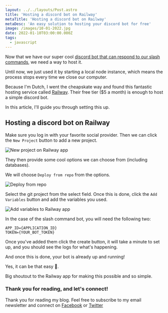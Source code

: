 ```yaml
---
layout: ../../layouts/Post.astro
title: 'Hosting a discord bot on Railway'
metaTitle: 'Hosting a discord bot on Railway'
metaDesc: 'An easy solution to hosting your discord bot for free'
image: /images/10-01-2022.jpg
date: 2022-01-10T03:00:00.000Z
tags:
  - javascript
---
```


Now that we have our super cool [discord bot that can respond to our slash commands](https://daily-dev-tips.com/posts/show-and-hide-a-header-based-on-scroll-direction/), we need a way to host it.

Until now, we just used it by starting a local node instance, which means the process stops every time we close our computer.

Because I'm Dutch, I went the cheapskate way and found this fantastic hosting service called [Railway](https://railway.app/). Their free tier ($5 a month) is enough to host a simple discord bot.

In this article, I'll guide you through setting this up.

## Hosting a discord bot on Railway

Make sure you log in with your favorite social provider.
Then we can click the `New Project` button to add a new project.

![New project on Railway app](https://cdn.hashnode.com/res/hashnode/image/upload/v1641011337459/aj2I65Ezc.png)

They then provide some cool options we can choose from (including databases).

We will choose `Deploy from repo` from the options.

![Deploy from repo](https://cdn.hashnode.com/res/hashnode/image/upload/v1641011423144/yg6n60C8E.png)

Select the git project from the select field. Once this is done, click the `Add Variables` button and add the variables you used.

![Add variables to Railway app](https://cdn.hashnode.com/res/hashnode/image/upload/v1641014541624/VdFcsuWyT.png)

In the case of the slash command bot, you will need the following two:

```text
APP_ID={APPLICATION_ID}
TOKEN={YOUR_BOT_TOKEN}
```

Once you've added them click the create button, it will take a minute to set up, and you should see the logs for what's happening.

And once this is done, your bot is already up and running!

Yes, it can be that easy 🤯.

Big shoutout to the Railway app for making this possible and so simple.

### Thank you for reading, and let's connect!

Thank you for reading my blog. Feel free to subscribe to my email newsletter and connect on [Facebook](https://www.facebook.com/DailyDevTipsBlog) or [Twitter](https://twitter.com/DailyDevTips1)
